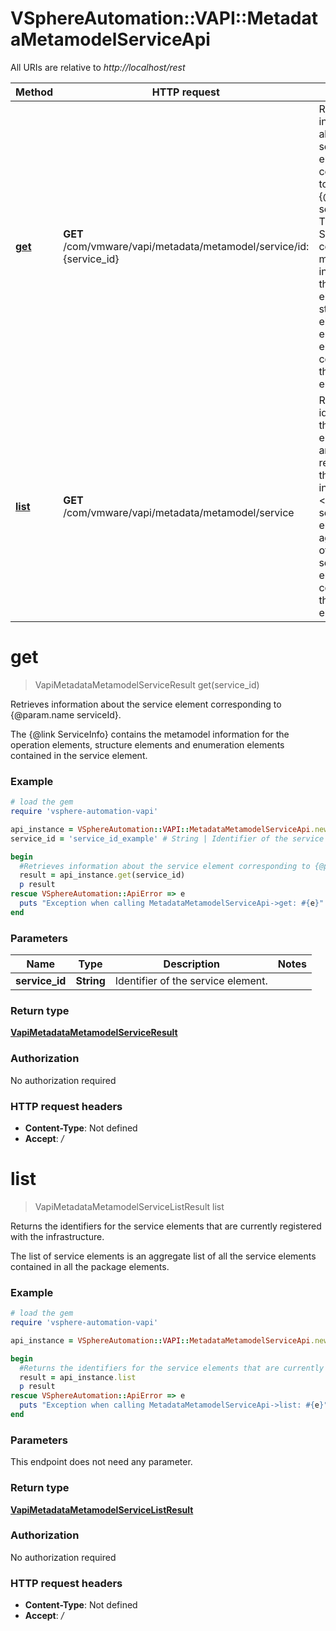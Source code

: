 # VSphereAutomation::VAPI::MetadataMetamodelServiceApi

All URIs are relative to *http://localhost/rest*

Method | HTTP request | Description
------------- | ------------- | -------------
[**get**](MetadataMetamodelServiceApi.md#get) | **GET** /com/vmware/vapi/metadata/metamodel/service/id:{service_id} | Retrieves information about the service element corresponding to {@param.name serviceId}. &lt;p&gt; The {@link ServiceInfo} contains the metamodel information for the operation elements, structure elements and enumeration elements contained in the service element.
[**list**](MetadataMetamodelServiceApi.md#list) | **GET** /com/vmware/vapi/metadata/metamodel/service | Returns the identifiers for the service elements that are currently registered with the infrastructure. &lt;p&gt; The list of service elements is an aggregate list of all the service elements contained in all the package elements.


# **get**
> VapiMetadataMetamodelServiceResult get(service_id)

Retrieves information about the service element corresponding to {@param.name serviceId}. <p> The {@link ServiceInfo} contains the metamodel information for the operation elements, structure elements and enumeration elements contained in the service element.

### Example
```ruby
# load the gem
require 'vsphere-automation-vapi'

api_instance = VSphereAutomation::VAPI::MetadataMetamodelServiceApi.new
service_id = 'service_id_example' # String | Identifier of the service element.

begin
  #Retrieves information about the service element corresponding to {@param.name serviceId}. <p> The {@link ServiceInfo} contains the metamodel information for the operation elements, structure elements and enumeration elements contained in the service element.
  result = api_instance.get(service_id)
  p result
rescue VSphereAutomation::ApiError => e
  puts "Exception when calling MetadataMetamodelServiceApi->get: #{e}"
end
```

### Parameters

Name | Type | Description  | Notes
------------- | ------------- | ------------- | -------------
 **service_id** | **String**| Identifier of the service element. | 

### Return type

[**VapiMetadataMetamodelServiceResult**](VapiMetadataMetamodelServiceResult.md)

### Authorization

No authorization required

### HTTP request headers

 - **Content-Type**: Not defined
 - **Accept**: */*



# **list**
> VapiMetadataMetamodelServiceListResult list

Returns the identifiers for the service elements that are currently registered with the infrastructure. <p> The list of service elements is an aggregate list of all the service elements contained in all the package elements.

### Example
```ruby
# load the gem
require 'vsphere-automation-vapi'

api_instance = VSphereAutomation::VAPI::MetadataMetamodelServiceApi.new

begin
  #Returns the identifiers for the service elements that are currently registered with the infrastructure. <p> The list of service elements is an aggregate list of all the service elements contained in all the package elements.
  result = api_instance.list
  p result
rescue VSphereAutomation::ApiError => e
  puts "Exception when calling MetadataMetamodelServiceApi->list: #{e}"
end
```

### Parameters
This endpoint does not need any parameter.

### Return type

[**VapiMetadataMetamodelServiceListResult**](VapiMetadataMetamodelServiceListResult.md)

### Authorization

No authorization required

### HTTP request headers

 - **Content-Type**: Not defined
 - **Accept**: */*



